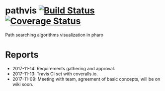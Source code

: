 # pathvis [![Build Status](https://travis-ci.org/PatrikValkovic/pathvis.svg?branch=dev)](https://travis-ci.org/PatrikValkovic/pathvis) [![Coverage Status](https://coveralls.io/repos/github/PatrikValkovic/pathvis/badge.svg?branch=dev)](https://coveralls.io/github/PatrikValkovic/pathvis?branch=dev)
Path searching algorithms visualization in pharo


# Reports

- 2017-11-14: Requirements gathering and approval.
- 2017-11-13: Travis CI set with coveralls.io.
- 2017-11-09: Meeting with team, agreement of basic concepts, will be on wiki soon.
